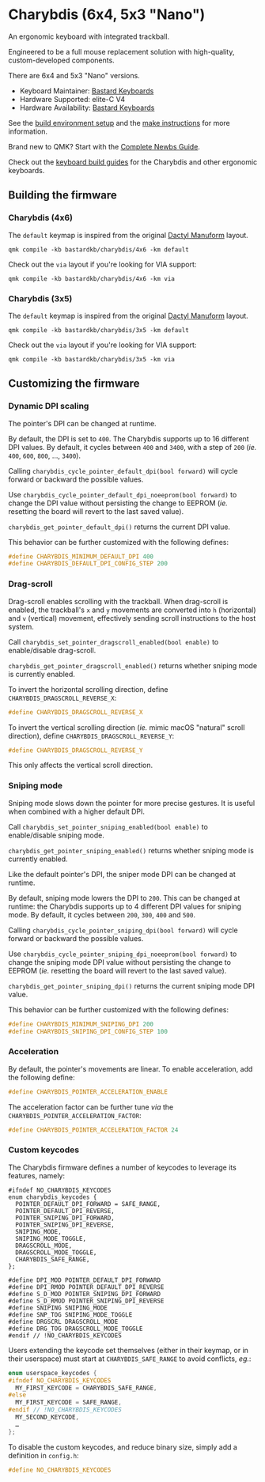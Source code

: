 # Charybdis (6x4, 5x3 "Nano")

An ergonomic keyboard with integrated trackball.

Engineered to be a full mouse replacement solution with high-quality, custom-developed components.

There are 6x4 and 5x3 "Nano" versions.

-   Keyboard Maintainer: [Bastard Keyboards](https://github.com/Bastardkb)
-   Hardware Supported: elite-C V4
-   Hardware Availability: [Bastard Keyboards](https://bastardkb.com)

See the [build environment setup](https://docs.qmk.fm/#/getting_started_build_tools) and the [make instructions](https://docs.qmk.fm/#/getting_started_make_guide) for more information.

Brand new to QMK? Start with the [Complete Newbs Guide](https://docs.qmk.fm/#/newbs).

Check out the [keyboard build guides](https://docs.bastardkb.com) for the Charybdis and other ergonomic keyboards.

## Building the firmware

### Charybdis (4x6)

The `default` keymap is inspired from the original [Dactyl Manuform](../../handwired/dactyl_manuform) layout.

```shell
qmk compile -kb bastardkb/charybdis/4x6 -km default
```

Check out the `via` layout if you're looking for VIA support:

```shell
qmk compile -kb bastardkb/charybdis/4x6 -km via
```

### Charybdis (3x5)

The `default` keymap is inspired from the original [Dactyl Manuform](../../handwired/dactyl_manuform) layout.

```shell
qmk compile -kb bastardkb/charybdis/3x5 -km default
```

Check out the `via` layout if you're looking for VIA support:

```shell
qmk compile -kb bastardkb/charybdis/3x5 -km via
```

## Customizing the firmware

### Dynamic DPI scaling

The pointer's DPI can be changed at runtime.

By default, the DPI is set to `400`. The Charybdis supports up to 16 different DPI values. By default, it cycles between `400` and `3400`, with a step of `200` (_ie._ `400`, `600`, `800`, …, `3400`).

Calling `charybdis_cycle_pointer_default_dpi(bool forward)` will cycle forward or backward the possible values.

Use `charybdis_cycle_pointer_default_dpi_noeeprom(bool forward)` to change the DPI value without persisting the change to EEPROM (_ie._ resetting the board will revert to the last saved value).

`charybdis_get_pointer_default_dpi()` returns the current DPI value.

This behavior can be further customized with the following defines:

```c
#define CHARYBDIS_MINIMUM_DEFAULT_DPI 400
#define CHARYBDIS_DEFAULT_DPI_CONFIG_STEP 200
```

### Drag-scroll

Drag-scroll enables scrolling with the trackball. When drag-scroll is enabled, the trackball's `x` and `y` movements are converted into `h` (horizontal) and `v` (vertical) movement, effectively sending scroll instructions to the host system.

Call `charybdis_set_pointer_dragscroll_enabled(bool enable)` to enable/disable drag-scroll.

`charybdis_get_pointer_dragscroll_enabled()` returns whether sniping mode is currently enabled.

To invert the horizontal scrolling direction, define `CHARYBDIS_DRAGSCROLL_REVERSE_X`:

```c
#define CHARYBDIS_DRAGSCROLL_REVERSE_X
```

To invert the vertical scrolling direction (_ie._ mimic macOS "natural" scroll direction), define `CHARYBDIS_DRAGSCROLL_REVERSE_Y`:

```c
#define CHARYBDIS_DRAGSCROLL_REVERSE_Y
```

This only affects the vertical scroll direction.

### Sniping mode

Sniping mode slows down the pointer for more precise gestures. It is useful when combined with a higher default DPI.

Call `charybdis_set_pointer_sniping_enabled(bool enable)` to enable/disable sniping mode.

`charybdis_get_pointer_sniping_enabled()` returns whether sniping mode is currently enabled.

Like the default pointer's DPI, the sniper mode DPI can be changed at runtime.

By default, sniping mode lowers the DPI to `200`. This can be changed at runtime: the Charybdis supports up to 4 different DPI values for sniping mode. By default, it cycles between `200`, `300`, `400` and `500`.

Calling `charybdis_cycle_pointer_sniping_dpi(bool forward)` will cycle forward or backward the possible values.

Use `charybdis_cycle_pointer_sniping_dpi_noeeprom(bool forward)` to change the sniping mode DPI value without persisting the change to EEPROM (_ie._ resetting the board will revert to the last saved value).

`charybdis_get_pointer_sniping_dpi()` returns the current sniping mode DPI value.

This behavior can be further customized with the following defines:

```c
#define CHARYBDIS_MINIMUM_SNIPING_DPI 200
#define CHARYBDIS_SNIPING_DPI_CONFIG_STEP 100
```

### Acceleration

By default, the pointer's movements are linear. To enable acceleration, add the following define:

```c
#define CHARYBDIS_POINTER_ACCELERATION_ENABLE
```

The acceleration factor can be further tune _via_ the `CHARYBDIS_POINTER_ACCELERATION_FACTOR`:

```c
#define CHARYBDIS_POINTER_ACCELERATION_FACTOR 24
```

### Custom keycodes

The Charybdis firmware defines a number of keycodes to leverage its features, namely:

```
#ifndef NO_CHARYBDIS_KEYCODES
enum charybdis_keycodes {
  POINTER_DEFAULT_DPI_FORWARD = SAFE_RANGE,
  POINTER_DEFAULT_DPI_REVERSE,
  POINTER_SNIPING_DPI_FORWARD,
  POINTER_SNIPING_DPI_REVERSE,
  SNIPING_MODE,
  SNIPING_MODE_TOGGLE,
  DRAGSCROLL_MODE,
  DRAGSCROLL_MODE_TOGGLE,
  CHARYBDIS_SAFE_RANGE,
};

#define DPI_MOD POINTER_DEFAULT_DPI_FORWARD
#define DPI_RMOD POINTER_DEFAULT_DPI_REVERSE
#define S_D_MOD POINTER_SNIPING_DPI_FORWARD
#define S_D_RMOD POINTER_SNIPING_DPI_REVERSE
#define SNIPING SNIPING_MODE
#define SNP_TOG SNIPING_MODE_TOGGLE
#define DRGSCRL DRAGSCROLL_MODE
#define DRG_TOG DRAGSCROLL_MODE_TOGGLE
#endif // !NO_CHARYBDIS_KEYCODES
```

Users extending the keycode set themselves (either in their keymap, or in their userspace) must start at `CHARYBDIS_SAFE_RANGE` to avoid conflicts, _eg._:

```c
enum userspace_keycodes {
#ifndef NO_CHARYBDIS_KEYCODES
  MY_FIRST_KEYCODE = CHARYBDIS_SAFE_RANGE,
#else
  MY_FIRST_KEYCODE = SAFE_RANGE,
#endif // !NO_CHARYBDIS_KEYCODES
  MY_SECOND_KEYCODE,
  …
};
```

To disable the custom keycodes, and reduce binary size, simply add a definition in `config.h`:

```c
#define NO_CHARYBDIS_KEYCODES
```
